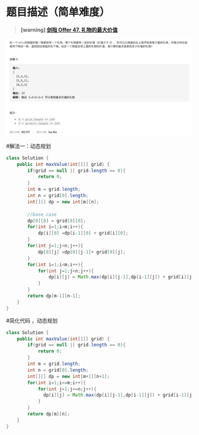 #  **题目描述（简单难度）**

> **[warning] [剑指 Offer 47. 礼物的最大价值](https://leetcode-cn.com/problems/li-wu-de-zui-da-jie-zhi-lcof/)**

![](../image/jz47.png)

#解法一：动态规划
```java
class Solution {
    public int maxValue(int[][] grid) {
        if(grid == null || grid.length == 0){
            return 0;
        }
        int m = grid.length;
        int n = grid[0].length;
        int[][] dp = new int[m][n];
 
        //base case
        dp[0][0] = grid[0][0];
        for(int i=1;i<m;i++){
            dp[i][0] =dp[i-1][0] + grid[i][0];
        }
        for(int j=1;j<n;j++){
            dp[0][j] =dp[0][j-1]+ grid[0][j];
        }
        for(int i=1;i<m;i++){
            for(int j=1;j<n;j++){
                dp[i][j] = Math.max(dp[i][j-1],dp[i-1][j]) + grid[i][j];
            }
        }
        return dp[m-1][n-1];
    }
}
```

#简化代码 ，动态规划
```java
class Solution {
    public int maxValue(int[][] grid) {
        if(grid == null || grid.length == 0){
            return 0;
        }
        int m = grid.length;
        int n = grid[0].length;
        int[][] dp = new int[m+1][n+1];
        for(int i=1;i<=m;i++){
            for(int j=1;j<=n;j++){
              dp[i][j] = Math.max(dp[i][j-1],dp[i-1][j]) + grid[i-1][j-1];
            }
        }
        return dp[m][n];
    }
}
```


